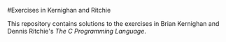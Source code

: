 #Exercises in Kernighan and Ritchie

This repository contains solutions to the exercises in Brian Kernighan and Dennis Ritchie's _The C Programming Language_. 


